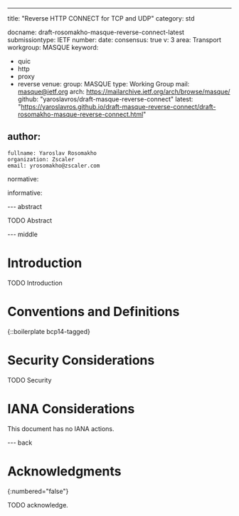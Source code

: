---
title: "Reverse HTTP CONNECT for TCP and UDP"
category: std

docname: draft-rosomakho-masque-reverse-connect-latest
submissiontype: IETF
number:
date:
consensus: true
v: 3
area: Transport
workgroup: MASQUE
keyword:
 - quic
 - http
 - proxy
 - reverse
venue:
  group: MASQUE
  type: Working Group
  mail: masque@ietf.org
  arch: https://mailarchive.ietf.org/arch/browse/masque/
  github: "yaroslavros/draft-masque-reverse-connect"
  latest: "https://yaroslavros.github.io/draft-masque-reverse-connect/draft-rosomakho-masque-reverse-connect.html"

author:
 -
    fullname: Yaroslav Rosomakho
    organization: Zscaler
    email: yrosomakho@zscaler.com

normative:

informative:


--- abstract

TODO Abstract


--- middle

# Introduction

TODO Introduction


# Conventions and Definitions

{::boilerplate bcp14-tagged}


# Security Considerations

TODO Security


# IANA Considerations

This document has no IANA actions.


--- back

# Acknowledgments
{:numbered="false"}

TODO acknowledge.
